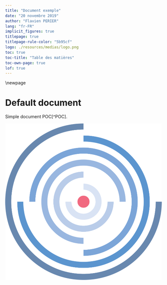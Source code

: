 ```yaml
---
title: "Document exemple"
date: "20 novembre 2019"
author: "Flavien PERIER"
lang: "fr-FR"
implicit_figures: true
titlepage: true
titlepage-rule-color: "5b95cf"
logo: ./resources/medias/logo.png
toc: true
toc-title: "Table des matières"
toc-own-page: true
lof: true
---
```


\newpage

# Default document

Simple document POC[^POC].

![Images](./resources/medias/logo.png)
